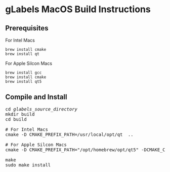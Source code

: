 gLabels MacOS Build Instructions
================================

## Prerequisites

For Intel Macs
```
brew install cmake
brew install qt
```

For Apple Silcon Macs
```
brew install gcc
brew install cmake
brew install qt5
```



## Compile and Install

<pre>
cd <i>glabels_source_directory</i>
mkdir build
cd build

# For Intel Macs
cmake -D CMAKE_PREFIX_PATH=/usr/local/opt/qt  ..

# For Apple Silcon Macs
cmake -D CMAKE_PREFIX_PATH="/opt/homebrew/opt/qt5" -DCMAKE_C_COMPILER=/opt/homebrew/bin/gcc-11 -DCMAKE_CXX_COMPILER=/opt/homebrew/bin/g++-11  ..

make
sudo make install
</pre>
